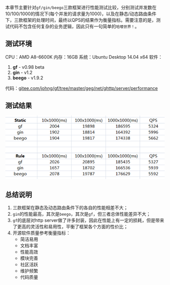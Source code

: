 本章节主要针对```gf/gin/beego```三款框架进行性能测试比较，分别测试并发数在10/100/1000的情况下(每个并发的请求量为1000)，以及在静态/动态路由条件下，三款框架的处理时间，最终以QPS的结果作为衡量指标。需要注意的是，测试代码不包含任何复杂的业务逻辑，因此只有一句简单的```哈喽世界！```。

## 测试环境
CPU：AMD A8-6600K
内存：16GB
系统：Ubuntu Desktop 14.04 x64
软件：
1. **gf** - v0.98 beta
2. **gin** - v1.2
3. **beego** - v1.9.2

代码：[gitee.com/johng/gf/tree/master/geg/net/ghttp/server/performance](https://gitee.com/johng/gf/tree/master/geg/net/ghttp/server/performance)


## 测试结果

![](images/gf-gin-beego.png)

## 总结说明

1. 三款框架在静态及动态路由条件下的各自的性能相差不大；
2. ```gin```的性能最高，其次是```beego```，其次是```gf```，但三者总体性能差异不大；
3. ```gf```的底层对http server做了许多封装，因此在性能上有一定的损耗，但是带来了更高的灵活性和易用性，平衡了框架各个方面的性价比；
4. 开源软件质量参考衡量指标：
	* 简洁易用
	* 文档丰富
	* 性能高效
	* 模块完善
	* 社区活跃
	* 维护频繁
	* 代码质量